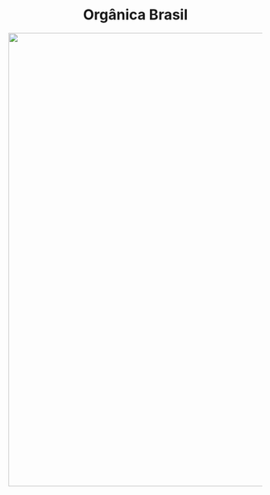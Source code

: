 <p align="center">
  <h1 align="center">Orgânica Brasil</h1>
  <img src="https://github.com/AlanPrates/Aula04/blob/main/img/WEB1.jpeg" width="900"/>
</a></p>

